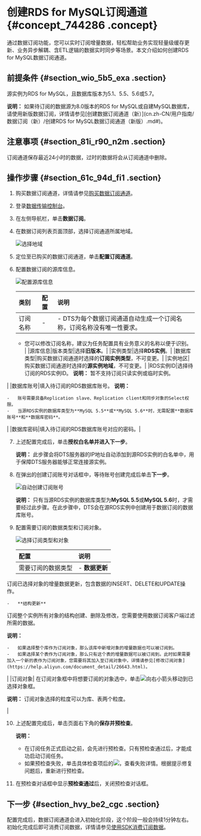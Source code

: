 # 创建RDS for MySQL订阅通道 {#concept_744286 .concept}

通过数据订阅功能，您可以实时订阅增量数据，轻松帮助业务实现轻量级缓存更新、业务异步解耦、含ETL逻辑的数据实时同步等场景。本文介绍如何创建RDS for MySQL数据订阅通道。

## 前提条件 {#section_wio_5b5_exa .section}

源实例为RDS for MySQL，且数据库版本为5.1、5.5、5.6或5.7。

**说明：** 如果待订阅的数据源为8.0版本的RDS for MySQL或自建MySQL数据库，请使用新版数据订阅，详情请参见[创建数据订阅通道（新）](cn.zh-CN/用户指南/数据订阅（新）/创建RDS for MySQL数据订阅通道（新版）.md#)。

## 注意事项 {#section_81i_r90_n2m .section}

订阅通道保存最近24小时的数据，过时的数据将会从订阅通道中删除。

## 操作步骤 {#section_61c_94d_fi1 .section}

1.  购买数据订阅通道，详情请参见[购买数据订阅通道](../../../../cn.zh-CN/快速入门/购买流程.md#section_sek_ra8_w7j)。
2.  登录[数据传输控制台](https://dts.console.aliyun.com/)。
3.  在左侧导航栏，单击**数据订阅**。
4.  在数据订阅列表页面顶部，选择订阅通道所属地域。

    ![选择地域](http://static-aliyun-doc.oss-cn-hangzhou.aliyuncs.com/assets/img/17141/156568261051699_zh-CN.png)

5.  定位至已购买的数据订阅通道，单击**配置订阅通道**。
6.  配置数据订阅的源库信息。

    ![配置源库信息](http://static-aliyun-doc.oss-cn-hangzhou.aliyuncs.com/assets/img/17141/156568261050973_zh-CN.png)

    |类别|配置|说明|
    |:-|:-|:-|
    |订阅名称|-|     -   DTS为每个数据订阅通道自动生成一个订阅名称，订阅名称没有唯一性要求。
    -   您可以修改订阅名称，建议为任务配置具有业务意义的名称以便于识别。
 |
    |源库信息|版本类型|选择**旧版本**。|
    |实例类型|选择**RDS实例**。|
    |数据库类型|购买数据订阅通道时选择的**订阅实例类型**，不可变更。|
    |实例地区|购买数据订阅通道时选择的**源实例地域**，不可变更。|
    |RDS实例ID|选择待订阅的RDS实例ID。 **说明：** 暂不支持订阅只读实例或临时实例。

 |
    |数据库账号|填入待订阅的RDS数据库账号。 **说明：** 

    -   账号需要具备Replication slave、Replication client和同步对象的Select权限。
    -   当源RDS实例的数据库类型为**MySQL 5.5**或**MySQL 5.6**时，无需配置**数据库账号**和**数据库密码**。
 |
    |数据库密码|填入待订阅的RDS数据库账号对应的密码。|

7.  上述配置完成后，单击**授权白名单并进入下一步**。

    **说明：** 此步骤会将DTS服务器的IP地址自动添加到源RDS实例的白名单中，用于保障DTS服务器能够正常连接源实例。

8.  在弹出的创建订阅账号对话框中，等待账号创建完成后单击**下一步**。

    ![自动创建订阅账号](http://static-aliyun-doc.oss-cn-hangzhou.aliyuncs.com/assets/img/314826/156568261148088_zh-CN.png)

    **说明：** 只有当源RDS实例的数据库类型为**MySQL 5.5**或**MySQL 5.6**时，才需要经过此步骤。在此步骤中，DTS会在源RDS实例中创建用于数据订阅的数据库账号。

9.  配置需要订阅的数据类型和订阅对象。

    ![选择订阅类型和对象](http://static-aliyun-doc.oss-cn-hangzhou.aliyuncs.com/assets/img/314826/156568261148087_zh-CN.png)

    |配置|说明|
    |:-|:-|
    |需要订阅的数据类型|     -   **数据更新** 

订阅已选择对象的增量数据更新，包含数据的INSERT、DELETE和UPDATE操作。

    -   **结构更新** 

订阅整个实例所有对象的结构创建、删除及修改，您需要使用数据订阅客户端过滤所需的数据。

 **说明：** 

    -   如果选择整个库作为订阅对象，那么该库中新增对象的增量数据也可以被订阅到。
    -   如果选择某个表作为订阅对象，那么只有这个表的增量数据可以被订阅到。此时如果需要加入一个新的表作为订阅对象，您需要将其加入至订阅对象中，详情请参见[修改订阅对象](https://help.aliyun.com/document_detail/26643.html)。
 |
    |订阅对象| 在订阅对象框中将想要订阅的对象选中，单击![向右小箭头](http://static-aliyun-doc.oss-cn-hangzhou.aliyuncs.com/assets/img/79929/156568261140698_zh-CN.png)移动到已选择对象框。

 **说明：** 订阅对象选择的粒度可以为库、表两个粒度。

 |

10. 上述配置完成后，单击页面右下角的**保存并预检查**。

    **说明：** 

    -   在订阅任务正式启动之前，会先进行预检查。只有预检查通过后，才能成功启动订阅任务。
    -   如果预检查失败，单击具体检查项后的![](http://static-aliyun-doc.oss-cn-hangzhou.aliyuncs.com/assets/img/17095/156568261147468_zh-CN.png)，查看失败详情。根据提示修复问题后，重新进行预检查。
11. 在预检查对话框中显示**预检查通过**后，关闭预检查对话框。

## 下一步 {#section_hvy_be2_cgc .section}

配置完成后，数据订阅通道会进入初始化阶段，这个阶段一般会持续1分钟左右。初始化完成后即可消费订阅数据，详情请参见[使用SDK消费订阅数据](https://help.aliyun.com/document_detail/26647.html)。

